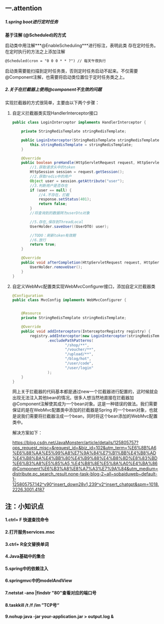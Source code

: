 ## 一.attention

##### 1.spring boot进行定时任务

**基于注解 (@Scheduled)的方式**

启动类中用注解***@EnableScheduling***进行标注，表明此类 存在定时任务。在定时执行的方法之上添加注解

```html
@Scheduled(cron = "0 0 0 * * ?") // 每天午夜执行
```

启动类需要能扫描到定时任务类，否则定时任务启动不起来。不仅需要@Component注解，也需要将启动类位置位于定时任务类之上。

##### 2.关于在拦截器上使用@component不生效的问题

实现拦截器的方式很简单，主要由以下两个步骤：

1. 自定义拦截器类实现HandlerInterceptor接口

   ```Java
   public class LoginInterceptor implements HandlerInterceptor {
   
       private StringRedisTemplate stringRedisTemplate;
   
       public LoginInterceptor(StringRedisTemplate stringRedisTemplate) {
           this.stringRedisTemplate = stringRedisTemplate;
       }
   
       @Override
       public boolean preHandle(HttpServletRequest request, HttpServletResponse response, Object handler) throws Exception {
           //1.获取请求头中的token
           HttpSession session = request.getSession();
           //2.获取redis中的用户
           Object user = session.getAttribute("user");
           //3.判断用户是否存在
           if (user == null) {
               //4.不存在，拦截
               response.setStatus(401);
               return false;
           }
           //将查询到的数据转为userDto对象
   
           //5.存在,保存到ThreadLocal
           UserHolder.saveUser((UserDTO) user);
   
           //TODO：刷新token有效期
           //6.放行
           return true;
       }
   
       @Override
       public void afterCompletion(HttpServletRequest request, HttpServletResponse response, Object handler, Exception ex) throws Exception {
           UserHolder.removeUser();
       }
   }
   
   ```

   

2. 自定义WebMvc配置类实现WebMvcConfigurer接口，添加自定义拦截器类

   ```Java
   @Configuration
   public class MvcConfig implements WebMvcConfigurer {
   
   
       @Resource
       private StringRedisTemplate stringRedisTemplate;
   
       @Override
       public void addInterceptors(InterceptorRegistry registry) {
           registry.addInterceptor(new LoginInterceptor(stringRedisTemplate))
                   .excludePathPatterns(
                           "/shop/**",
                           "/voucher/**",
                           "/upload/**",
                           "/blog/hot",
                           "/user/code",
                           "/user/login"
                   );
       }
   }
   ```

   网上关于拦截器的代码基本都是通过new一个拦截器进行配置的，这时候就会出现无法注入其他bean的情况。很多人想当然地直接在拦截器加@Component注解使其成为一个bean对象。这是一种错误的做法。我们需要保证的是在WebMvc配置类中添加的拦截器是Spring 的一个bean对象，也就是说我们需要将拦截器注成一个bean，同时将这个bean添加的WebMvc配置类中。

   解决方案如下：

   https://blog.csdn.net/JavaMonsterr/article/details/125805757?ops_request_misc=&request_id=&biz_id=102&utm_term=%E6%8B%A6%E6%88%AA%E5%99%A8%E7%9A%84%E7%B1%BB%E4%B8%AD%E4%B8%BA%E4%BB%80%E4%B9%88%E4%B8%8D%E8%83%BD%E6%B3%A8%E5%85%A5,%E4%B8%8E%E5%8A%A0%E4%BA%86@Component%E6%B3%A8%E8%A7%A3%E7%9A%84&utm_medium=distribute.pc_search_result.none-task-blog-2~all~sobaiduweb~default-1-125805757.142^v90^insert_down28v1,239^v2^insert_chatgpt&spm=1018.2226.3001.4187

## 注：小知识点

#### 1.ctrl+ F 快速查找命令

#### 2.打开服务services.msc

#### 3.ctrl+ R全文替换单词

#### 4.Java基础中的集合

#### 5.spring中的依赖注入

#### 6.springmvc中的modelAndView

#### 7.netstat -ano |findstr "80"查看对应的端口号

#### 8.taskkill /t /f /im ”TCP号“

#### 9.nohup java -jar your-application.jar > output.log &